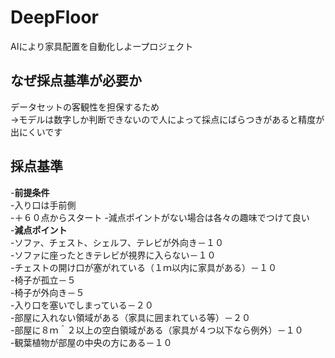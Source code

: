 # DeepFloor  
AIにより家具配置を自動化しよープロジェクト  

## なぜ採点基準が必要か  
データセットの客観性を担保するため  
    ->モデルは数字しか判断できないので人によって採点にばらつきがあると精度が出にくいです  

## 採点基準  

-**前提条件**  
    -入り口は手前側  
    -＋６０点からスタート 
    -減点ポイントがない場合は各々の趣味でつけて良い  
-**減点ポイント**  
    -ソファ、チェスト、シェルフ、テレビが外向き－１０  
    -ソファに座ったときテレビが視界に入らない－１０  
    -チェストの開け口が塞がれている（１ｍ以内に家具がある）－１０  
    -椅子が孤立－５  
    -椅子が外向き－５  
    -入り口を塞いでしまっている－２０  
    -部屋に入れない領域がある（家具に囲まれている等）－２０  
    -部屋に８ｍ＾２以上の空白領域がある（家具が４つ以下なら例外）－１０  
    -観葉植物が部屋の中央の方にある－１０  
